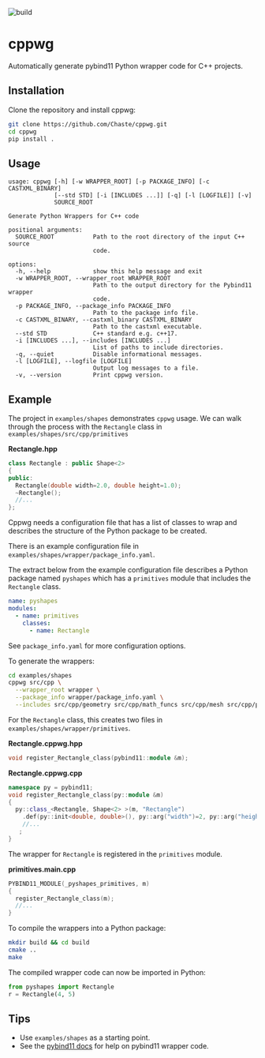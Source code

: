 ![build](https://github.com/Chaste/cppwg/actions/workflows/build-and-test.yml/badge.svg)

# cppwg

Automatically generate pybind11 Python wrapper code for C++ projects.

## Installation

Clone the repository and install cppwg:

```bash
git clone https://github.com/Chaste/cppwg.git
cd cppwg
pip install .
```

## Usage

```
usage: cppwg [-h] [-w WRAPPER_ROOT] [-p PACKAGE_INFO] [-c CASTXML_BINARY]
             [--std STD] [-i [INCLUDES ...]] [-q] [-l [LOGFILE]] [-v]
             SOURCE_ROOT

Generate Python Wrappers for C++ code

positional arguments:
  SOURCE_ROOT           Path to the root directory of the input C++ source
                        code.

options:
  -h, --help            show this help message and exit
  -w WRAPPER_ROOT, --wrapper_root WRAPPER_ROOT
                        Path to the output directory for the Pybind11 wrapper
                        code.
  -p PACKAGE_INFO, --package_info PACKAGE_INFO
                        Path to the package info file.
  -c CASTXML_BINARY, --castxml_binary CASTXML_BINARY
                        Path to the castxml executable.
  --std STD             C++ standard e.g. c++17.
  -i [INCLUDES ...], --includes [INCLUDES ...]
                        List of paths to include directories.
  -q, --quiet           Disable informational messages.
  -l [LOGFILE], --logfile [LOGFILE]
                        Output log messages to a file.
  -v, --version         Print cppwg version.
```

## Example

The project in `examples/shapes` demonstrates `cppwg` usage. We can walk through
the process with the `Rectangle` class in `examples/shapes/src/cpp/primitives`

**Rectangle.hpp**

```cpp
class Rectangle : public Shape<2>
{
public:
  Rectangle(double width=2.0, double height=1.0);
  ~Rectangle();
  //...
};
```

Cppwg needs a configuration file that has a list of classes to wrap and
describes the structure of the Python package to be created.

There is an example configuration file in
`examples/shapes/wrapper/package_info.yaml`.

The extract below from the example configuration file describes a Python package
named `pyshapes` which has a `primitives` module that includes the `Rectangle`
class.

```yaml
name: pyshapes
modules:
  - name: primitives
    classes:
      - name: Rectangle
```

See `package_info.yaml` for more configuration options.

To generate the wrappers:

```bash
cd examples/shapes
cppwg src/cpp \
  --wrapper_root wrapper \
  --package_info wrapper/package_info.yaml \
  --includes src/cpp/geometry src/cpp/math_funcs src/cpp/mesh src/cpp/primitives
```

For the `Rectangle` class, this creates two files in
`examples/shapes/wrapper/primitives`.

**Rectangle.cppwg.hpp**

```cpp
void register_Rectangle_class(pybind11::module &m);
```

**Rectangle.cppwg.cpp**

```cpp
namespace py = pybind11;
void register_Rectangle_class(py::module &m)
{
  py::class_<Rectangle, Shape<2> >(m, "Rectangle")
    .def(py::init<double, double>(), py::arg("width")=2, py::arg("height")=1)
    //...
   ;
}
```

The wrapper for `Rectangle` is registered in the `primitives` module.

**primitives.main.cpp**

```cpp
PYBIND11_MODULE(_pyshapes_primitives, m)
{
  register_Rectangle_class(m);
  //...
}
```

To compile the wrappers into a Python package:

```bash
mkdir build && cd build
cmake ..
make
```

The compiled wrapper code can now be imported in Python:

```python
from pyshapes import Rectangle
r = Rectangle(4, 5)
```

## Tips

- Use `examples/shapes` as a starting point.
- See the [pybind11 docs](https://pybind11.readthedocs.io/) for help on pybind11
  wrapper code.
